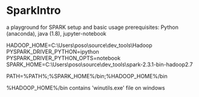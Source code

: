 # SparkIntro
a playground for SPARK setup and basic usage
prerequisites: Python (anaconda), java (1.8), jupyter-notebook

HADOOP_HOME=C:\Users\poso\source\dev_tools\Hadoop
PYSPARK_DRIVER_PYTHON=ipython
PYSPARK_DRIVER_PYTHON_OPTS=notebook
SPARK_HOME=C:\Users\poso\source\dev_tools\spark-2.3.1-bin-hadoop2.7

PATH=%PATH%;%SPARK_HOME%/bin;%HADOOP_HOME%/bin

%HADOOP_HOME%/bin contains 'winutils.exe' file on windows
